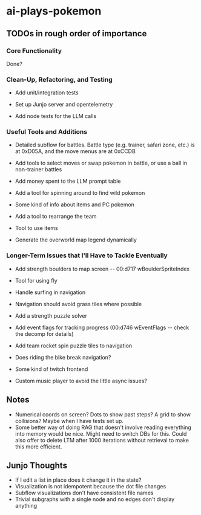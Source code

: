 # ai-plays-pokemon

## TODOs in rough order of importance

### Core Functionality
Done?

### Clean-Up, Refactoring, and Testing
* Add unit/integration tests

* Set up Junjo server and opentelemetry

* Add node tests for the LLM calls

### Useful Tools and Additions
* Detailed subflow for battles. Battle type (e.g. trainer, safari zone, etc.) is at 0xD05A, and the move menus are at 0xCCDB
* Add tools to select moves or swap pokemon in battle, or use a ball in non-trainer battles

* Add money spent to the LLM prompt table

* Add a tool for spinning around to find wild pokemon
* Some kind of info about items and PC pokemon
* Add a tool to rearrange the team
* Tool to use items
* Generate the overworld map legend dynamically

### Longer-Term Issues that I'll Have to Tackle Eventually
* Add strength boulders to map screen -- 00:d717 wBoulderSpriteIndex
* Tool for using fly
* Handle surfing in navigation
* Navigation should avoid grass tiles where possible
* Add a strength puzzle solver
* Add event flags for tracking progress (00:d746 wEventFlags -- check the decomp for details)
* Add team rocket spin puzzle tiles to navigation
* Does riding the bike break navigation?

* Some kind of twitch frontend
* Custom music player to avoid the little async issues?

## Notes
* Numerical coords on screen? Dots to show past steps? A grid to show collisions? Maybe when I have tests set up.
* Some better way of doing RAG that doesn't involve reading everything into memory would be nice. Might need to switch DBs for this. Could also offer to delete LTM after 1000 iterations without retrieval to make this more efficient.

## Junjo Thoughts
* If I edit a list in place does it change it in the state?
* Visualization is not idempotent because the dot file changes
* Subflow visualizations don't have consistent file names
* Trivial subgraphs with a single node and no edges don't display anything
